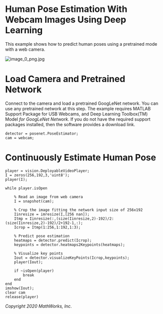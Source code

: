# Human Pose Estimation With Webcam Images Using Deep Learning


This example shows how to predict human poses using a pretrained mode with a web camera.




![image_0_png.jpg](SimplePoseNetEstimationWithWebcamExample_images/image_0_png.jpg)


# Load Camera and Pretrained Network


Connect to the camera and load a pretrained GoogLeNet network. You can use any pretrained network at this step. The example requires MATLAB Support Package for USB Webcams, and Deep Learning Toolbox(TM) Model *for GoogLeNet Network*. If you do not have the required support packages installed, then the software provides a download link.



```matlab:Code
detector = posenet.PoseEstimator;
cam = webcam;
```

# **Continuously Estimate Human Pose**

```matlab:Code
player = vision.DeployableVideoPlayer;
I = zeros(256,192,3,'uint8');
player(I);

while player.isOpen
    
    % Read an image from web camera 
    I = snapshot(cam);
    
    % Crop the image fitting the network input size of 256x192 
    Iinresize = imresize(I,[256 nan]);
    Itmp = Iinresize(:,(size(Iinresize,2)-192)/2:(size(Iinresize,2)-192)/2+192-1,:);
    Icrop = Itmp(1:256,1:192,1:3);
    
    % Predict pose estimation
    heatmaps = detector.predict(Icrop);
    keypoints = detector.heatmaps2Keypoints(heatmaps);

    % Visualize key points
    Iout = detector.visualizeKeyPoints(Icrop,keypoints);
    player(Iout);
    
    if ~isOpen(player)
        break
    end
end
imshow(Iout);
clear cam
release(player)
```



*Copyright 2020 MathWorks, Inc.*


